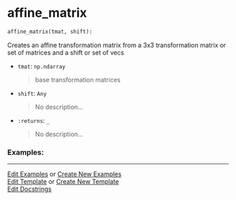 # <a id="McUtils.Numputils.TransformationMatrices.affine_matrix">affine_matrix</a>

```python
affine_matrix(tmat, shift): 
```
Creates an affine transformation matrix from a 3x3 transformation matrix or set of matrices and a shift or set of vecs
- `tmat`: `np.ndarray`
    >base transformation matrices
- `shift`: `Any`
    >No description...
- `:returns`: `_`
    >No description... 

### Examples: 


___

[Edit Examples](https://github.com/McCoyGroup/References/edit/gh-pages/Documentation/examples/McUtils/Numputils/TransformationMatrices/affine_matrix.md) or 
[Create New Examples](https://github.com/McCoyGroup/References/new/gh-pages/?filename=Documentation/examples/McUtils/Numputils/TransformationMatrices/affine_matrix.md) <br/>
[Edit Template](https://github.com/McCoyGroup/References/edit/gh-pages/Documentation/templates/McUtils/Numputils/TransformationMatrices/affine_matrix.md) or 
[Create New Template](https://github.com/McCoyGroup/References/new/gh-pages/?filename=Documentation/templates/McUtils/Numputils/TransformationMatrices/affine_matrix.md) <br/>
[Edit Docstrings](https://github.com/McCoyGroup/McUtils/edit/master/Numputils/TransformationMatrices.py?message=Update%20Docs)